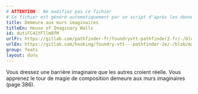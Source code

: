 ```yaml
---
# ATTENTION : Ne modifiez pas ce fichier
# Ce fichier est généré automatiquement par un script d'après les données du module Foundry VTT officiel et de sa traduction
title: Demeure aux murs imaginaires
titleEn: House of Imaginary Walls
id: dutiFC41YFllm8fM
urlFr: https://gitlab.com/pathfinder-fr/foundryvtt-pathfinder2-fr/-/blob/master/data/feats/dutiFC41YFllm8fM.htm
urlEn: https://gitlab.com/hooking/foundry-vtt---pathfinder-2e/-/blob/master/packs/data/feats.db/house-of-imaginary-walls.json
group: feats
layout: dons
---
```

Vous dressez une barrière imaginaire que les autres croient réelle. Vous apprenez le tour de magie de composition demeure aux murs imaginaires (page 386).


